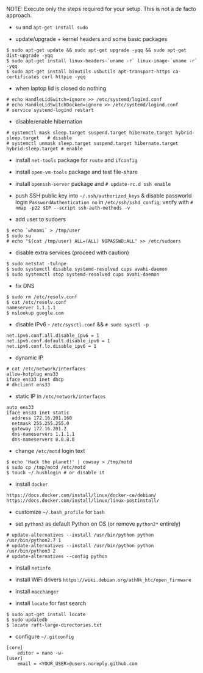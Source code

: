 NOTE: Execute only the steps required for your setup. This is not a de facto approach.

- `su` and `apt-get install sudo`

- update/upgrade + kernel headers and some basic packages
```
$ sudo apt-get update && sudo apt-get upgrade -yqq && sudo apt-get dist-upgrade -yqq
$ sudo apt-get install linux-headers-`uname -r` linux-image-`uname -r` -yqq
$ sudo apt-get install binutils usbutils apt-transport-https ca-certificates curl httpie -yqq
```

- when laptop lid is closed do nothing
```
# echo HandleLidSwitch=ignore >> /etc/systemd/logind.conf
# echo HandleLidSwitchDocked=ignore >> /etc/systemd/logind.conf
# service systemd-logind restart
```

- disable/enable hibernation
```
# systemctl mask sleep.target suspend.target hibernate.target hybrid-sleep.target   # disable
# systemctl unmask sleep.target suspend.target hibernate.target hybrid-sleep.target # enable
```

- install `net-tools` package for `route` and `ifconfig`

- install `open-vm-tools` package and test file-share

- install `openssh-server` package and `# update-rc.d ssh enable`

- push SSH public key into `~/.ssh/authorized_keys` & disable passworld login `PasswordAuthentication no` in `/etc/ssh/sshd_config`; verify with `# nmap -p22 $IP --script ssh-auth-methods -v`

- add user to sudoers
```
$ echo `whoami` > /tmp/user
$ sudo su
# echo "$(cat /tmp/user) ALL=(ALL) NOPASSWD:ALL" >> /etc/sudoers
```

- disable extra services (proceed with caution)
```
$ sudo netstat -tulnpe
$ sudo systemctl disable systemd-resolved cups avahi-daemon
$ sudo systemctl stop systemd-resolved cups avahi-daemon
```

- fix DNS
```
$ sudo rm /etc/resolv.conf
$ cat /etc/resolv.conf
nameserver 1.1.1.1
$ nslookup google.com
```

- disable IPv6 - `/etc/sysctl.conf` && `# sudo sysctl -p`
```
net.ipv6.conf.all.disable_ipv6 = 1
net.ipv6.conf.default.disable_ipv6 = 1
net.ipv6.conf.lo.disable_ipv6 = 1
```

- dynamic IP
```
# cat /etc/network/interfaces
allow-hotplug ens33
iface ens33 inet dhcp
# dhclient ens33
```

- static IP in `/etc/network/interfaces`
```
auto ens33
iface ens33 inet static 
  address 172.16.201.160
  netmask 255.255.255.0
  gateway 172.16.201.2
  dns-nameservers 1.1.1.1
  dns-nameservers 8.8.8.8
```

- change `/etc/motd` login text
```
$ echo 'Hack the planet!' | cowsay > /tmp/motd
$ sudo cp /tmp/motd /etc/motd
$ touch ~/.hushlogin # or disable it
```

- install `docker`
```
https://docs.docker.com/install/linux/docker-ce/debian/
https://docs.docker.com/install/linux/linux-postinstall/
```

- customize `~/.bash_profile` for `bash`

- set `python3` as default Python on OS (or remove `python2*` entirely)
```
# update-alternatives --install /usr/bin/python python /usr/bin/python2.7 1
# update-alternatives --install /usr/bin/python python /usr/bin/python3 2
# update-alternatives --config python
```

- install `netinfo`

- install WiFi drivers `https://wiki.debian.org/ath9k_htc/open_firmware`

- install `macchanger`

- install `locate` for fast search
```
$ sudo apt-get install locate
$ sudo updatedb
$ locate raft-large-directories.txt
```

- configure `~/.gitconfig`
```
[core]
	editor = nano -w~
[user]
	email = <YOUR_USER>@users.noreply.github.com
```
